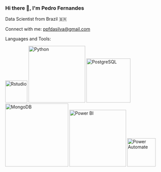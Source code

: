 ### Hi there 👋, I'm Pedro Fernandes

Data Scientist from Brazil 🇧🇷

Connect with me: ppfdasilva@gmail.com

Languages and Tools:

[<img alt="Rstudio" width="70px" src="https://upload.wikimedia.org/wikipedia/commons/thumb/1/1b/R_logo.svg/120px-R_logo.svg.png" />](https://www.r-project.org)
[<img alt="Python" width="180px" src="https://upload.wikimedia.org/wikipedia/commons/f/f8/Python_logo_and_wordmark.svg" />](https://www.python.org)
[<img alt="PostgreSQL" width="140px" src="https://digitalis.io/wp-content/uploads/2020/12/PostgreSQL600x340.jpg" />](https://www.postgresql.org)
[<img alt="MongoDB" width="200px" src="https://upload.wikimedia.org/wikipedia/commons/thumb/9/93/MongoDB_Logo.svg/512px-MongoDB_Logo.svg.png" />](https://www.mongodb.com)
[<img alt="Power BI" width="180px" src="https://adhoc-consult.com/wp-content/uploads/2022/10/powerbi_logo-1.png" />](https://powerbi.microsoft.com/pt-br/)
[<img alt="Power Automate" width="90px" src="https://www.deskdirector.com/hubfs/microsoft%20power%20automate.webp" />](https://powerautomate.microsoft.com/pt-br/)






<!--
**ppfdasilva/ppfdasilva** is a ✨ _special_ ✨ repository because its `README.md` (this file) appears on your GitHub profile.

Here are some ideas to get you started:

- 🔭 I’m currently working on ...
- 🌱 I’m currently learning ...
- 👯 I’m looking to collaborate on ...
- 🤔 I’m looking for help with ...
- 💬 Ask me about ...
- 📫 How to reach me: ...
- 😄 Pronouns: ...
- ⚡ Fun fact: ...
-->

